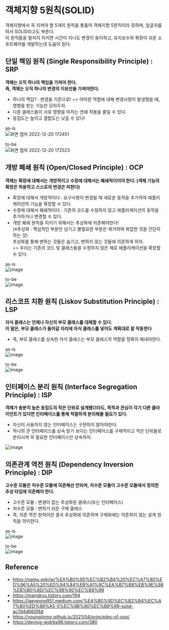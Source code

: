 # 객체지향 5원칙(SOLID)
객체지향에서 꼭 지켜야 할 5개의 원칙을 통틀어 객체지향 5원칙이라 칭하며, 앞글자를 따서 SOLID라고도 부른다. <br/>
이 원칙들을 철저히 지키면 시간이 지나도 변경이 용이하고, 유지보수와 확장이 쉬운 소프트웨어를 개발하는데 도움이 된다.

## 단일 책임 원칙 (Single Responsibility Principle) : SRP
**객체는 오직 하나의 책임을 가져야 한다.<br/>즉, 객체는 오직 하나의 변경의 이유만을 가져야한다.**
- 하나의 책임? : 변경을 기준으로! => 어떠한 역할에 대해 변경사항이 발생했을 때, 영향을 받는 기능만 모아두자.
- 다른 클래스들이 서로 영향을 미치는 연쇄 작용을 줄일 수 있다.
- 응집도는 높이고 결합도는 낮출 수 있다!

as-is<br/>
![화면 캡처 2022-12-20 172451](https://user-images.githubusercontent.com/50827930/208619660-2b6ea431-db0e-45d2-9415-9714b07e2820.png)

to-be<br/>
![화면 캡처 2022-12-20 172523](https://user-images.githubusercontent.com/50827930/208619669-44cdafcc-065d-4f21-b5d1-cae63a6b52a8.png)

## 개방 폐쇄 원칙 (Open/Closed Principle) : OCP
**객체는 확장에 대해서는 개방적이고 수정에 대해서는 폐쇄적이어야 한다. (객체 기능의 확장은 허용하고 스스로의 변경은 피한다)**
- 확장에 대해서 개방적이다 : 요구사항이 변경될 때 새로운 동작을 추가하여 애플리케이션의 기능을 확장할 수 있다.
- 수정에 대해서 폐쇄적이다 : 기존의 코드를 수정하지 않고 애플리케이션의 동작을 추가하거나 변경할 수 있다.
- 개방 폐쇄 원칙을 지키기 위해서는 추상화에 의존해야한다!<br/>
  (※추상화 : 핵심적인 부분만 남기고 불필요한 부분은 제거하여 복잡한 것을 간단히 하는 것)<br/>
  추상화를 통해 변하는 것들은 숨기고, 변하지 않는 것들에 의존하게 하자.<br/>
  => 우리는 기존의 코드 및 클래스들을 수정하지 않은 채로 애플리케이션을 확장할 수 있다.

as-is<br/>
![image](https://user-images.githubusercontent.com/50827930/208619790-a5330087-dc06-4890-a2c0-167db31d2f61.png)

to-be<br/>
![image](https://user-images.githubusercontent.com/50827930/208619849-e388a4af-84d3-448e-a1d9-b7332fe045d8.png)


## 리스코프 치환 원칙 (Liskov Substitution Principle) : LSP
**자식 클래스는 언제나 자신의 부모 클래스를 대체할 수 있다. <br/> 이 말은, 부모 클래스가 들어갈 자리에 자식 클래스를 넣어도 계획대로 잘 작동한다**
- 즉, 부모 클래스를 상속한 자식 클래스는 부모 클래스의 역할을 정확히 해내야한다.

as-is<br/>
![image](https://user-images.githubusercontent.com/50827930/208620145-44977f0c-d488-4b15-945d-fd94d3be83cf.png)

to-be<br/>
![image](https://user-images.githubusercontent.com/50827930/208620266-b8145e77-a719-40c5-bb86-fb7a11fa43fa.png)

## 인터페이스 분리 원칙 (Interface Segregation Principle) : ISP
**객체가 충분히 높은 응집도의 작은 단위로 설계됐더라도, 목적과 관심이 각기 다른 클라이언트가 있다면 인터페이스를 통해 적절하게 분리해줄 필요가 있다.**
- 자신이 사용하지 않는 인터페이스는 구현하지 말아야한다.
- 하나의 큰 인터페이스를 상속 받기 보다는 인터페이스를 구체적이고 작은 단위들로 분리시켜 꼭 필요한 인터페이스만 상속하자.

![image](https://user-images.githubusercontent.com/50827930/208620350-8acebf57-88b8-4c7c-b91b-d7693864dcb3.png)

## 의존관계 역전 원칙 (Dependency Inversion Principle) : DIP
**고수준 모듈은 저수준 모듈에 의존해선 안되며, 저수준 모듈이 고수준 모듈에서 정의한 추상 타입에 의존해야 한다.**
- 고수준 모듈 : 변경이 없는 추상화된 클래스(또는 인터페이스)
- 저수준 모듈 : 변하기 쉬운 구체 클래스
- 즉, 의존 역전 원칙이란 결국 추상화에 의존하며 구체화에는 의존하지 않는 설계 원칙을 의미한다.

as-is<br/>
![image](https://user-images.githubusercontent.com/50827930/208620502-b5c9a5d9-490f-45c5-9645-d51a1b068782.png)

to-be<br/>
![image](https://user-images.githubusercontent.com/50827930/208620606-93879357-91ca-430d-a135-b63a03469758.png)


## Reference
- https://namu.wiki/w/%EA%B0%9D%EC%B2%B4%20%EC%A7%80%ED%96%A5%20%ED%94%84%EB%A1%9C%EA%B7%B8%EB%9E%98%EB%B0%8D/%EC%9B%90%EC%B9%99
- https://mangkyu.tistory.com/194
- https://jaeyeong951.medium.com/%EA%B0%9D%EC%B2%B4%EC%A7%80%ED%96%A5-5%EC%9B%90%EC%B9%99-solid-ac7d4d660f4d
- https://youngjinmo.github.io/2021/04/principles-of-oop/
- https://devlog-wjdrbs96.tistory.com/380
